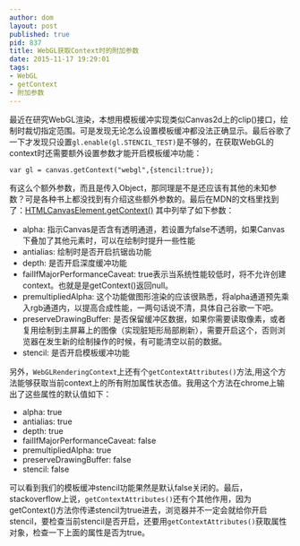 ```yaml
---
author: dom
layout: post
published: true
pid: 837
title: WebGL获取Context时的附加参数
date: 2015-11-17 19:29:01
tags:
- WebGL
- getContext
- 附加参数
---
```


最近在研究WebGL渲染，本想用模板缓冲实现类似Canvas2d上的clip()接口，绘制时裁切指定范围。可是发现无论怎么设置模板缓冲都没法正确显示。最后谷歌了一下才发现只设置`gl.enable(gl.STENCIL_TEST)`是不够的，在获取WebGL的context时还需要额外设置参数才能开启模板缓冲功能：

```
var gl = canvas.getContext("webgl",{stencil:true});
```
有这么个额外参数，而且是传入Object，那同理是不是还应该有其他的未知参数？可是各种书上都没找到有介绍这些额外参数的。最后在MDN的文档里找到了：[HTMLCanvasElement.getContext()](https://developer.mozilla.org/zh-CN/docs/Web/API/HTMLCanvasElement/getContext) 其中列举了如下参数：

* alpha: 指示Canvas是否含有透明通道，若设置为false不透明，如果Canvas下叠加了其他元素时，可以在绘制时提升一些性能
* antialias: 绘制时是否开启抗锯齿功能
* depth: 是否开启深度缓冲功能
* failIfMajorPerformanceCaveat: true表示当系统性能较低时，将不允许创建context。也就是是getContext()返回null。
* premultipliedAlpha: 这个功能做图形渲染的应该很熟悉，将alpha通道预先乘入rgb通道内，以提高合成性能，一两句话说不清，具体自己谷歌一下吧。
* preserveDrawingBuffer: 是否保留缓冲区数据，如果你需要读取像素，或者复用绘制到主屏幕上的图像（实现脏矩形局部刷新），需要开启这个，否则浏览器在发生新的绘制操作的时候，有可能清空以前的数据。
* stencil: 是否开启模板缓冲功能

另外，`WebGLRenderingContext`上还有个`getContextAttributes()`方法,用这个方法能够获取当前context上的所有附加属性状态值。我用这个方法在chrome上输出了这些属性的默认值如下：

* alpha: true
* antialias: true
* depth: true
* failIfMajorPerformanceCaveat: false
* premultipliedAlpha: true
* preserveDrawingBuffer: false
* stencil: false

可以看到我们的模板缓冲stencil功能果然是默认false关闭的。最后，stackoverflow上说，`getContextAttributes()`还有个其他作用，因为getContext()方法你传递stencil为true进去，浏览器并不一定会就给你开启stencil，要检查当前stencil是否开启，还要用`getContextAttributes()`获取属性对象，检查一下上面的属性是否为true。